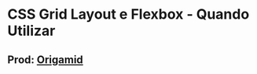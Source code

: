 <h1>CSS Grid Layout e Flexbox - Quando Utilizar</h1>



<h2>Prod: <a href="https://www.youtube.com/watch?v=x-4z_u8LcGc">Origamid</a></h2>
